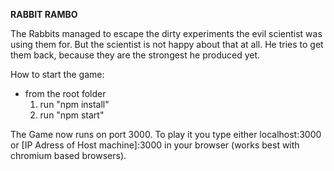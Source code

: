 **RABBIT RAMBO**

The Rabbits managed to escape 
the dirty experiments the 
evil scientist was using them
for. 
But the scientist is not happy about that at all.
He tries to get them back, because they 
are the strongest he produced yet.

How to start the game:

- from the root folder 
    1. run "npm install"
    2. run "npm start" 

The Game now runs on port 3000.
To play it you type either localhost:3000 or [IP Adress of Host machine]:3000
in your browser (works best with chromium based browsers).